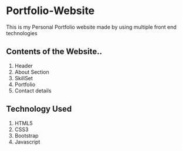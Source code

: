 # Portfolio-Website
This is my Personal Portfolio website made by using multiple front end technologies

## Contents of the Website..
1) Header
2) About Section
3) SkillSet
4) Portfolio
5) Contact details

## Technology Used
1) HTML5
2) CSS3
3) Bootstrap
4) Javascript
   

